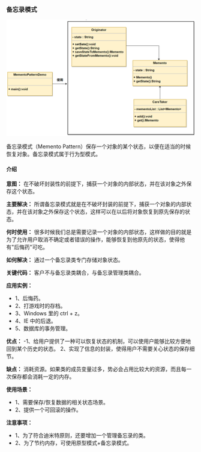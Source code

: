 ### 备忘录模式

![备忘录模式的 UML 图](readme.assets/img.png)

备忘录模式（Memento Pattern）保存一个对象的某个状态，以便在适当的时候恢复对象。备忘录模式属于行为型模式。

#### 介绍

**意图：** 在不破坏封装性的前提下，捕获一个对象的内部状态，并在该对象之外保存这个状态。

**主要解决：** 所谓备忘录模式就是在不破坏封装的前提下，捕获一个对象的内部状态，并在该对象之外保存这个状态，这样可以在以后将对象恢复到原先保存的状态。

**何时使用：** 很多时候我们总是需要记录一个对象的内部状态，这样做的目的就是为了允许用户取消不确定或者错误的操作，能够恢复到他原先的状态，使得他有"后悔药"可吃。

**如何解决：** 通过一个备忘录类专门存储对象状态。

**关键代码：** 客户不与备忘录类耦合，与备忘录管理类耦合。

**应用实例：** 
- 1、后悔药。 
- 2、打游戏时的存档。 
- 3、Windows 里的 ctrl + z。 
- 4、IE 中的后退。 
- 5、数据库的事务管理。

**优点：** 
-1、给用户提供了一种可以恢复状态的机制，可以使用户能够比较方便地回到某个历史的状态。 
2、实现了信息的封装，使得用户不需要关心状态的保存细节。

**缺点：** 消耗资源。如果类的成员变量过多，势必会占用比较大的资源，而且每一次保存都会消耗一定的内存。

**使用场景：** 
- 1、需要保存/恢复数据的相关状态场景。 
- 2、提供一个可回滚的操作。

**注意事项：** 
- 1、为了符合迪米特原则，还要增加一个管理备忘录的类。 
- 2、为了节约内存，可使用原型模式+备忘录模式。

